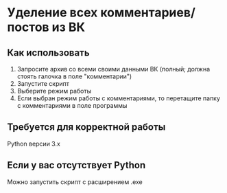 # Уделение всех комментариев/постов из ВК

## Как использовать
1) Запросите архив со всеми своими данными ВК (полный; должна стоять галочка в поле "комментарии") 
2) Запустите скрипт 
3) Выберите режим работы
4) Если выбран режим работы с комментариями, то перетащите папку с комментариями в поле программы 

## Требуется для корректной работы
Python версии 3.x

## Если у вас отсутствует Python
Можно запустить скрипт с расширением .exe
